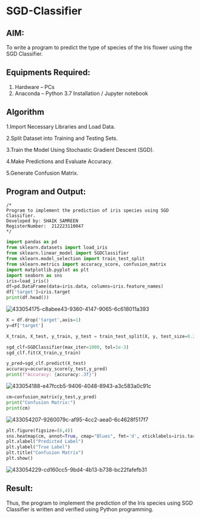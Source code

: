 # SGD-Classifier
## AIM:
To write a program to predict the type of species of the Iris flower using the SGD Classifier.

## Equipments Required:
1. Hardware – PCs
2. Anaconda – Python 3.7 Installation / Jupyter notebook

## Algorithm
1.Import Necessary Libraries and Load Data.

2.Split Dataset into Training and Testing Sets.

3.Train the Model Using Stochastic Gradient Descent (SGD).

4.Make Predictions and Evaluate Accuracy.

5.Generate Confusion Matrix.
## Program and Output:
```
/*
Program to implement the prediction of iris species using SGD Classifier.
Developed by: SHAIK SAMREEN
RegisterNumber:  212223110047
*/
```
```python
import pandas as pd 
from sklearn.datasets import load_iris 
from sklearn.linear_model import SGDClassifier
from sklearn.model_selection import train_test_split 
from sklearn.metrics import accuracy_score, confusion_matrix 
import matplotlib.pyplot as plt 
import seaborn as sns 
iris=load_iris() 
df=pd.DataFrame(data=iris.data, columns=iris.feature_names) 
df['target']=iris.target 
print(df.head())
```
![433054175-c8abee43-9360-4147-9065-6c618011a393](https://github.com/user-attachments/assets/2e393fbb-5ddb-4576-827d-911b7ef43ed3)
```python
X = df.drop('target',axis=1) 
y=df['target']

X_train, X_test, y_train, y_test = train_test_split(X, y, test_size=0.2, random_state=42 )

sgd_clf=SGDClassifier(max_iter=1000, tol=1e-3)
sgd_clf.fit(X_train,y_train)

y_pred=sgd_clf.predict(X_test)
accuracy=accuracy_score(y_test,y_pred)
print(f"Accuracy: {accuracy:.3f}")
```
![433054188-e47fccb5-9406-4048-8943-a3c583a0c91c](https://github.com/user-attachments/assets/9220412a-07b1-4059-9998-e524ceee5d11)
```python
cm=confusion_matrix(y_test,y_pred) 
print("Confusion Matrix:") 
print(cm)
```
![433054207-9260079c-af95-4cc2-aea0-6c4628f517f7](https://github.com/user-attachments/assets/f563277a-1c98-4689-af39-5655348f07fc)
```python
plt.figure(figsize=(6,4))
sns.heatmap(cm, annot=True, cmap="Blues", fmt='d', xticklabels=iris.target_names, yticklabels=iris.target_names)
plt.xlabel("Predicted Label")
plt.ylabel("True Label")
plt.title("Confusion Matrix")
plt.show()
```
![433054229-cd160cc5-9bd4-4b13-b738-bc22fafefb31](https://github.com/user-attachments/assets/80bb8ce7-d48b-4d4d-be81-d4c2b1a15f59)

## Result:
Thus, the program to implement the prediction of the Iris species using SGD Classifier is written and verified using Python programming.
